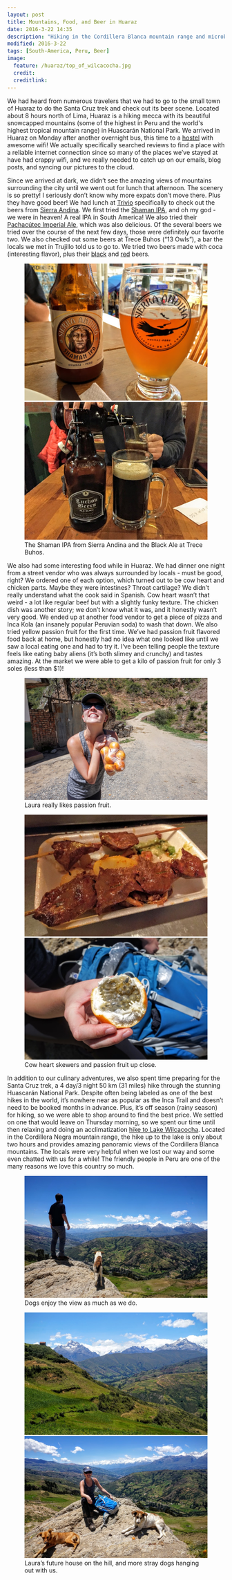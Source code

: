 ```yaml
---
layout: post
title: Mountains, Food, and Beer in Huaraz
date: 2016-3-22 14:35
description: "Hiking in the Cordillera Blanca mountain range and microbreweries drew us to Huaraz."
modified: 2016-3-22
tags: [South-America, Peru, Beer]
image:
  feature: /huaraz/top_of_wilcacocha.jpg
  credit: 
  creditlink: 
---
```


We had heard from numerous travelers that we had to go to the small town of Huaraz to do the Santa Cruz trek and check out its beer scene. Located about 8 hours north of Lima, Huaraz is a hiking mecca with its beautiful snowcapped mountains (some of the highest in Peru and the world's highest tropical mountain range) in Huascarán National Park. We arrived in Huaraz on Monday after another overnight bus, this time to a [hostel](http://www.galaxiahotel.com/ingles/) with awesome wifi! We actually specifically searched reviews to find a place with a reliable internet connection since so many of the places we’ve stayed at have had crappy wifi, and we really needed to catch up on our emails, blog posts, and syncing our pictures to the cloud. 

Since we arrived at dark, we didn’t see the amazing views of mountains surrounding the city until we went out for lunch that afternoon. The scenery is so pretty! I seriously don’t know why more expats don’t move there. Plus they have good beer! We had lunch at [Trivio](https://www.facebook.com/TrivioRestoBarSierraAndina) specifically to check out the beers from [Sierra Andina](https://www.facebook.com/Sierra-Andina-Brewing-Company-152037114856790/). We first tried the [Shaman IPA](https://untappd.com/user/veswill3/checkin/287930096), and oh my god - we were in heaven! A real IPA in South America! We also tried their [Pachacútec Imperial Ale](https://untappd.com/user/veswill3/checkin/287931957), which was also delicious. Of the several beers we tried over the course of the next few days, those were definitely our favorite two. We also checked out some beers at Trece Buhos (“13 Owls”), a bar the locals we met in Trujillo told us to go to. We tried two beers made with coca (interesting flavor), plus their [black](https://untappd.com/user/veswill3/checkin/288056127) and [red](https://untappd.com/user/veswill3/checkin/288068184) beers.
<figure class="half">
    <a href="/images/huaraz/shaman_IPA.jpg"><img src="/images/huaraz/shaman_IPA.jpg" alt=""></a>
    <a href="/images/huaraz/black_ale_at_trece_buhos.jpg"><img src="/images/huaraz/black_ale_at_trece_buhos.jpg" alt=""></a>
    <figcaption>The Shaman IPA from Sierra Andina and the Black Ale at Trece Buhos.</figcaption>
</figure>

We also had some interesting food while in Huaraz. We had dinner one night from a street vendor who was always surrounded by locals - must be good, right? We ordered one of each option, which turned out to be cow heart and chicken parts. Maybe they were intestines? Throat cartilage? We didn’t really understand what the cook said in Spanish. Cow heart wasn’t that weird - a lot like regular beef but with a slightly funky texture. The chicken dish was another story; we don’t know what it was, and it honestly wasn’t very good. We ended up at another food vendor to get a piece of pizza and Inca Kola (an insanely popular Peruvian soda) to wash that down. We also tried yellow passion fruit for the first time. We’ve had passion fruit flavored food back at home, but honestly had no idea what one looked like until we saw a local eating one and had to try it. I’ve been telling people the texture feels like eating baby aliens (it’s both slimey and crunchy) and tastes amazing. At the market we were able to get a kilo of passion fruit for only 3 soles (less than $1)! 
<figure>
    <a href="/images/huaraz/passion_fruit.jpg"><img src="/images/huaraz/passion_fruit.jpg" alt=""></a>
    <figcaption>Laura really likes passion fruit.</figcaption>
</figure>
<figure class="half">
    <a href="/images/huaraz/cow_heart.jpg"><img src="/images/huaraz/cow_heart.jpg" alt=""></a>
    <a href="/images/huaraz/passion_fruit_close_up.jpg"><img src="/images/huaraz/passion_fruit_close_up.jpg" alt=""></a>
    <figcaption>Cow heart skewers and passion fruit up close.</figcaption>
</figure>

In addition to our culinary adventures, we also spent time preparing for the Santa Cruz trek, a 4 day/3 night 50 km (31 miles) hike through the stunning Huascarán National Park. Despite often being labeled as one of the best hikes in the world, it’s nowhere near as popular as the Inca Trail and doesn’t need to be booked months in advance. Plus, it’s off season (rainy season) for hiking, so we were able to shop around to find the best price. We settled on one that would leave on Thursday morning, so we spent our time until then relaxing and doing an acclimatization [hike to Lake Wilcacocha](http://www.wikiloc.com/wikiloc/view.do?id=10567952). Located in the Cordillera Negra mountain range, the hike up to the lake is only about two hours and provides amazing panoramic views of the Cordillera Blanca mountains. The locals were very helpful when we lost our way and some even chatted with us for a while! The friendly people in Peru are one of the many reasons we love this country so much.
<figure>
    <a href="/images/huaraz/puppy_enjoys_view.jpg"><img src="/images/huaraz/puppy_enjoys_view.jpg" alt=""></a>
    <figcaption>Dogs enjoy the view as much as we do.</figcaption>
</figure>
<figure class="half">
    <a href="/images/huaraz/lauras_future_house.jpg"><img src="/images/huaraz/lauras_future_house.jpg" alt=""></a>
    <a href="/images/huaraz/laura_with_dogs.jpg"><img src="/images/huaraz/laura_with_dogs.jpg" alt=""></a>
    <figcaption>Laura’s future house on the hill, and more stray dogs hanging out with us.</figcaption>
</figure>
